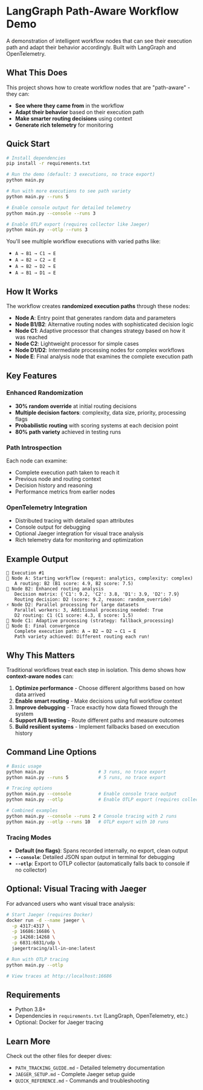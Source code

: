 # LangGraph Path-Aware Workflow Demo

A demonstration of intelligent workflow nodes that can see their execution path and adapt their behavior accordingly. Built with LangGraph and OpenTelemetry.

## What This Does

This project shows how to create workflow nodes that are "path-aware" - they can:
- **See where they came from** in the workflow
- **Adapt their behavior** based on their execution path
- **Make smarter routing decisions** using context
- **Generate rich telemetry** for monitoring

## Quick Start

```bash
# Install dependencies
pip install -r requirements.txt

# Run the demo (default: 3 executions, no trace export)
python main.py

# Run with more executions to see path variety
python main.py --runs 5

# Enable console output for detailed telemetry
python main.py --console --runs 3

# Enable OTLP export (requires collector like Jaeger)
python main.py --otlp --runs 3
```

You'll see multiple workflow executions with varied paths like:
- `A → B1 → C1 → E`
- `A → B2 → C2 → E` 
- `A → B2 → D2 → E`
- `A → B1 → D1 → E`

## How It Works

The workflow creates **randomized execution paths** through these nodes:

- **Node A**: Entry point that generates random data and parameters
- **Node B1/B2**: Alternative routing nodes with sophisticated decision logic  
- **Node C1**: Adaptive processor that changes strategy based on how it was reached
- **Node C2**: Lightweight processor for simple cases
- **Node D1/D2**: Intermediate processing nodes for complex workflows
- **Node E**: Final analysis node that examines the complete execution path

## Key Features

### Enhanced Randomization
- **30% random override** at initial routing decisions
- **Multiple decision factors**: complexity, data size, priority, processing flags
- **Probabilistic routing** with scoring systems at each decision point
- **80% path variety** achieved in testing runs

### Path Introspection
Each node can examine:
- Complete execution path taken to reach it
- Previous node and routing context
- Decision history and reasoning
- Performance metrics from earlier nodes

### OpenTelemetry Integration
- Distributed tracing with detailed span attributes
- Console output for debugging
- Optional Jaeger integration for visual trace analysis
- Rich telemetry data for monitoring and optimization

## Example Output

```
🔄 Execution #1
🚀 Node A: Starting workflow (request: analytics, complexity: complex)
   A routing: B2 (B1 score: 4.9, B2 score: 7.5)
🔀 Node B2: Enhanced routing analysis
   Decision matrix: {'C1': 9.2, 'C2': 3.8, 'D1': 3.9, 'D2': 7.9}
   Routing decision: D2 (score: 9.2, reason: random_override)
⚡ Node D2: Parallel processing for large datasets
   Parallel workers: 3, Additional processing needed: True
   D2 routing: C1 (C1 score: 4.3, E score: 1.5)
🧠 Node C1: Adaptive processing (strategy: fallback_processing)
🎯 Node E: Final convergence
   Complete execution path: A → B2 → D2 → C1 → E
   Path variety achieved: Different routing each run!
```

## Why This Matters

Traditional workflows treat each step in isolation. This demo shows how **context-aware nodes** can:

1. **Optimize performance** - Choose different algorithms based on how data arrived
2. **Enable smart routing** - Make decisions using full workflow context  
3. **Improve debugging** - Trace exactly how data flowed through the system
4. **Support A/B testing** - Route different paths and measure outcomes
5. **Build resilient systems** - Implement fallbacks based on execution history

## Command Line Options

```bash
# Basic usage
python main.py                    # 3 runs, no trace export
python main.py --runs 5           # 5 runs, no trace export

# Tracing options
python main.py --console          # Enable console trace output
python main.py --otlp             # Enable OTLP export (requires collector)

# Combined examples
python main.py --console --runs 2 # Console tracing with 2 runs
python main.py --otlp --runs 10   # OTLP export with 10 runs
```

### Tracing Modes

- **Default (no flags)**: Spans recorded internally, no export, clean output
- **`--console`**: Detailed JSON span output in terminal for debugging
- **`--otlp`**: Export to OTLP collector (automatically falls back to console if no collector)

## Optional: Visual Tracing with Jaeger

For advanced users who want visual trace analysis:

```bash
# Start Jaeger (requires Docker)
docker run -d --name jaeger \
  -p 4317:4317 \
  -p 16686:16686 \
  -p 14268:14268 \
  -p 6831:6831/udp \
  jaegertracing/all-in-one:latest

# Run with OTLP tracing
python main.py --otlp

# View traces at http://localhost:16686
```

## Requirements

- Python 3.8+
- Dependencies in `requirements.txt` (LangGraph, OpenTelemetry, etc.)
- Optional: Docker for Jaeger tracing

## Learn More

Check out the other files for deeper dives:
- `PATH_TRACKING_GUIDE.md` - Detailed telemetry documentation
- `JAEGER_SETUP.md` - Complete Jaeger setup guide  
- `QUICK_REFERENCE.md` - Commands and troubleshooting
